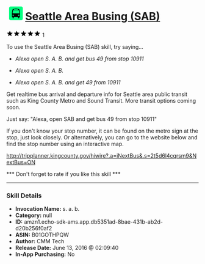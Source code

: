 # &nbsp;<img src="skill_icon" alt="Seattle Area Busing (SAB) icon" width="36"> [Seattle Area Busing (SAB)](http://alexa.amazon.com/#skills/amzn1.echo-sdk-ams.app.db5351ad-8bae-431b-ab2d-d20b256f0af2)
![5 stars](../../images/ic_star_black_18dp_1x.png)![5 stars](../../images/ic_star_black_18dp_1x.png)![5 stars](../../images/ic_star_black_18dp_1x.png)![5 stars](../../images/ic_star_black_18dp_1x.png)![5 stars](../../images/ic_star_black_18dp_1x.png) 1

To use the Seattle Area Busing (SAB) skill, try saying...

* *Alexa open S. A. B. and get bus 49 from stop 10911*

* *Alexa open S. A. B.*

* *Alexa open S. A. B. and get 49 from 10911*

Get realtime bus arrival and departure info for Seattle area public transit such as King County Metro and Sound Transit. More transit options coming soon.

Just say: "Alexa, open SAB and get bus 49 from stop 10911"

If you don't know your stop number, it can be found on the metro sign at the stop, just look closely. Or alternatively, you can go to the website below and find the stop number using an interactive map.

http://tripplanner.kingcounty.gov/hiwire?.a=iNextBus&.s=2t5d6l4cqrsm9&NextBus=ON

*** Don't forget to rate if you like this skill ***

***

### Skill Details

* **Invocation Name:** s. a. b.
* **Category:** null
* **ID:** amzn1.echo-sdk-ams.app.db5351ad-8bae-431b-ab2d-d20b256f0af2
* **ASIN:** B01GOTHPQW
* **Author:** CMM Tech
* **Release Date:** June 13, 2016 @ 02:09:40
* **In-App Purchasing:** No
